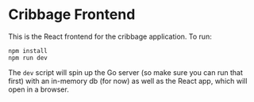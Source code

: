 # Cribbage Frontend
This is the React frontend for the cribbage application. To run:
```
npm install
npm run dev
```
The `dev` script will spin up the Go server (so make sure you can run that first) with an in-memory db (for now) as well as the React app, which will open in a browser.
